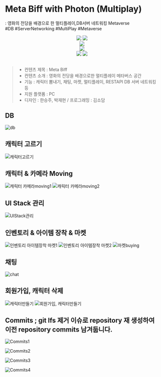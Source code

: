 #                         <Unity Metaverse> Meta Biff with Photon (Multiplay)
: 영화의 전당을 배경으로 한 멀티플레이,DB서버 네트워킹 Metaverse
  <br/>
 #DB #ServerNetworking #MultiPlay #Metaverse
<br/>
<div align = center>
<img src="https://img.shields.io/badge/unity-FFFFFF?style=for-the-badge&logo=unity&logoColor=black">
<img src="https://img.shields.io/badge/Photon-000000?style=for-the-badge&logo=unity&logoColor=white">
<br/>
<img src="https://img.shields.io/badge/Multiplayer-Implemented-success.svg?style=for-the-badge">
<br/>
<img src="https://img.shields.io/badge/DB Server Networking-Implemented-success.svg?style=for-the-badge">
<br/>
<img src="https://img.shields.io/badge/CSharp-239120?style=for-the-badge&logo=CSharp&logoColor=white">
<img src="https://img.shields.io/badge/github-181717?style=for-the-badge&logo=github&logoColor=white">
</div><br/>
  
> + 컨텐츠 제목 : Meta Biff<br/>
> + 컨텐츠 소개 : 영화의 전당을 배경으로한 멀티플레이 메타버스 공간<br/>
> + 기능 : 캐릭터 뽐내기, 채팅, 마켓, 멀티플레이, RESTAPI DB 서버 네트워킹 등
> + 지원 플랫폼 : PC<br/>
> + 디자인 : 한승주, 박재현 / 프로그래밍 : 김소담<br/>
## DB
![db](https://github.com/sodamkimkim/MetaBiff_UnityMetaverse/assets/100888879/3d1b5b4d-b894-4f00-a88f-6a6b05209f06)

## 캐릭터 고르기
![캐릭터고르기](https://github.com/sodamkimkim/MetaBiff_UnityMetaverse/assets/100888879/897ce8f1-2cfd-41d8-8771-4d9518b7fa35)

## 캐릭터 & 카메라 Moving
![캐릭터 카메라moving1](https://github.com/sodamkimkim/MetaBiff_UnityMetaverse/assets/100888879/98e03731-21e3-43d2-96f6-0e3766671542)
![캐릭터 카메라moving2](https://github.com/sodamkimkim/MetaBiff_UnityMetaverse/assets/100888879/c0a4779a-78c5-4e46-b658-902693c3ad77)

## UI Stack 관리
![UIStack관리](https://github.com/sodamkimkim/MetaBiff_UnityMetaverse/assets/100888879/564e466b-9f34-46f6-a296-2e58b04d1ec7)

## 인벤토리 & 아이템 장착 & 마켓
![인벤토리 아이템장착 마켓1](https://github.com/sodamkimkim/MetaBiff_UnityMetaverse/assets/100888879/b56d7b30-70f6-4480-833f-1d24b3fb6e02)
![인벤토리 아이템장착 마켓2](https://github.com/sodamkimkim/MetaBiff_UnityMetaverse/assets/100888879/45abbb3e-95c9-48c3-b983-579660d89b17)
![마켓buying](https://github.com/sodamkimkim/MetaBiff_UnityMetaverse/assets/100888879/73a56d9e-fb72-4657-97d7-7ff4866810ec)

## 채팅
![chat](https://github.com/sodamkimkim/MetaBiff_UnityMetaverse/assets/100888879/4b7b5c6d-4f82-44a6-8fc1-f45cccb9c5d4)

## 회원가입, 캐릭터 삭제
![캐릭터만들기](https://github.com/sodamkimkim/MetaBiff_UnityMetaverse/assets/100888879/889cb64a-8065-484d-9df9-0a3f386023b7)
![회원가입, 캐릭터만들기](https://github.com/sodamkimkim/MetaBiff_UnityMetaverse/assets/100888879/abbbae1f-789f-4fd2-a618-714ab7ff6509)

## Commits ; git lfs 제거 이슈로 repository 재 생성하여 이전 repository commits 남겨둡니다.

![Commits1](https://github.com/sodamkimkim/MetaBiff_UnityMetaverse/assets/100888879/06fd9ac8-29a6-45f0-8da5-57ad45a9d84a)

![Commits2](https://github.com/sodamkimkim/MetaBiff_UnityMetaverse/assets/100888879/e3c96c05-3422-463d-ac0b-23f19fb6d741)

![Commits3](https://github.com/sodamkimkim/MetaBiff_UnityMetaverse/assets/100888879/d8d31c3d-3b2c-4bda-a186-8676b3bcbd22)

![Commits4](https://github.com/sodamkimkim/MetaBiff_UnityMetaverse/assets/100888879/16f13a8c-ebc9-4833-bbfc-b8e1f4fb1764)
